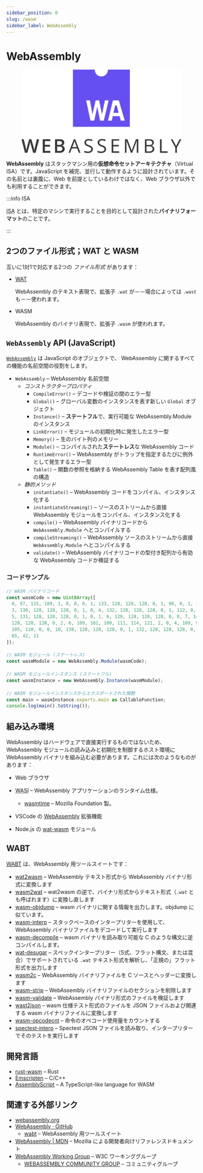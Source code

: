 ```yaml
---
sidebar_position: 0
slug: /wasm
sidebar_label: WebAssembly
---
```


# WebAssembly

<figure>

![](../../../../static/img/notes/wasm.webassembly.svg)

</figure>

**WebAssembly** はスタックマシン用の**仮想命令セットアーキテクチャ**（Virtual ISA）です。JavaScript を補完、並行して動作するように設計されています。その名前とは裏腹に、Web を前提としているわけではなく、Web ブラウザ以外でも利用することができます。

:::info ISA

<abbr title="Instruction Set Architecture">ISA</abbr> とは、特定のマシンで実行することを目的として設計された<strong>バイナリフォーマット</strong>のことです。

:::

## 2つのファイル形式；WAT と WASM

互いに1対1で対応する2つの _ファイル形式_ があります：

- [WAT](/notes/wasm-wat)

  WebAssembly のテキスト表現で、拡張子 `.wat` が－－場合によっては `.wast` も－－使われます。

- WASM

  WebAssembly のバイナリ表現で、拡張子 `.wasm` が使われます。

## `WebAssembly` API (JavaScript)

[`WebAssembly`](https://developer.mozilla.org/ja/docs/Web/JavaScript/Reference/Global_Objects/WebAssembly) は JavaScript のオブジェクトで、 WebAssembly に関するすべての機能の名前空間の役割をします。

- `WebAssembly` – WebAssembly 名前空間
  - _コンストラクタープロパティ_
    - `CompileError()` – デコードや検証の間のエラー型
    - `Global()` – グローバル変数のインスタンスを表す新しい `Global` オブジェクト
    - `Instance()` – **ステートフル**で、実行可能な WebAssembly.Module のインスタンス
    - `LinkError()` – モジュールの初期化時に発生したエラー型
    - `Memory()` – 生のバイト列のメモリー
    - `Module()` – コンパイルされた**ステートレス**な WebAssembly コード
    - `RuntimeError()` – WebAssembly がトラップを指定するたびに例外として発生するエラー型
    - `Table()` – 関数の参照を格納する WebAssembly Table を表す配列風の構造
  - _静的メソッド_
    - `instantiate()` – WebAssembly コードをコンパイル、インスタンス化する
    - `instantiateStreaming()` – ソースのストリームから直接 WebAssembly モジュールをコンパイル、インスタンス化する
    - `compile()` – WebAssembly バイナリコードから ` WebAssembly.Module` へとコンパイルする
    - `compileStreaming()` – WebAssembly ソースのストリームから直接 `WebAssembly.Module` へとコンパイルする
    - `validate()` – WebAssembly バイナリコードの型付き配列から有効な WebAssembly コードか検証する

### コードサンプル

```ts title="例：.wasm モジュールを読み込み、コンパイルし、インスタンス化する"
// WASM バイナリコード
const wasmCode = new Uint8Array([
  0, 97, 115, 109, 1, 0, 0, 0, 1, 133, 128, 128, 128, 0, 1, 96, 0, 1, 127,
  3, 130, 128, 128, 128, 0, 1, 0, 4, 132, 128, 128, 128, 0, 1, 112, 0, 0,
  5, 131, 128, 128, 128, 0, 1, 0, 1, 6, 129, 128, 128, 128, 0, 0, 7, 145,
  128, 128, 128, 0, 2, 6, 109, 101, 109, 111, 114, 121, 2, 0, 4, 109, 97,
  105, 110, 0, 0, 10, 138, 128, 128, 128, 0, 1, 132, 128, 128, 128, 0, 0,
  65, 42, 11
]);

// WASM モジュール (ステートレス)
const wasmModule = new WebAssembly.Module(wasmCode);

// WASM モジュールインスタンス (ステートフル)
const wasmInstance = new WebAssembly.Instance(wasmModule);

// WASM モジュールインスタンスからエクスポートされた関数
const main = wasmInstance.exports.main as CallableFunction;
console.log(main().toString());
```

## 組み込み環境

WebAssembly はハードウェアで直接実行するものではないため、WebAssembly モジュールの読み込みと初期化を制御するホスト環境に WebAssembly バイナリを組み込む必要があります。これには次のようなものがあります：

- Web ブラウザ
- <abbr title="WebAssembly System Interface">WASI</abbr> – WebAssembly アプリケーションのランタイム仕様。
 
  - [wasmtime](https://wasmtime.dev/) – Mozilla Foundation 製。
- VSCode の [WebAssembly](　https://marketplace.visualstudio.com/items?itemName=dtsvet.vscode-wasm) 拡張機能
- Node.js の [wat-wasm](https://www.npmjs.com/package/wat-wasm/) モジュール

## WABT

[<abbr title="The WebAssembly Binary Toolkit">WABT</abbr>](https://github.com/webassembly/wabt) は、WebAssembly 用ツールスイートです：

- [wat2wasm](https://webassembly.github.io/wabt/doc/wat2wasm.1.html) – WebAssembly テキスト形式から WebAssembly バイナリ形式に変換します
- [wasm2wat](https://webassembly.github.io/wabt/doc/wasm2wat.1.html) – wat2wasm の逆で、バイナリ形式からテキスト形式（`.wat` とも呼ばれます）に変換し直します
- [wasm-objdump](https://webassembly.github.io/wabt/doc/wasm-objdump.1.html) – wasm バイナリに関する情報を出力します。objdump に似ています。
- [wasm-interp](https://webassembly.github.io/wabt/doc/wasm-interp.1.html) – スタックベースのインタープリターを使用して、WebAssembly バイナリファイルをデコードして実行します
- [wasm-decompile](https://webassembly.github.io/wabt/doc/wasm-decompile.1.html) – wasm バイナリを読み取り可能な C のような構文に逆コンパイルします。
- [wat-desugar](https://webassembly.github.io/wabt/doc/wat-desugar.1.html) – スペックインタープリター（S式、フラット構文、または混合）でサポートされている `.wat` テキスト形式を解析し、「正規の」フラット形式を出力します
- [wasm2c](https://webassembly.github.io/wabt/doc/wasm2c.1.html) – WebAssembly バイナリファイルを C ソースとヘッダーに変換します
- [wasm-strip](https://webassembly.github.io/wabt/doc/wasm-strip.1.html) – WebAssembly バイナリファイルのセクションを削除します
- [wasm-validate](https://webassembly.github.io/wabt/doc/wasm-validate.1.html) – WebAssembly バイナリ形式のファイルを検証します
- [wast2json](https://webassembly.github.io/wabt/doc/wast2json.1.html) – wasm 仕様テスト形式のファイルを JSON ファイルおよび関連する wasm バイナリファイルに変換します
- [wasm-opcodecnt](https://webassembly.github.io/wabt/doc/wasm-opcodecnt.1.html) – 命令のオペコード使用量をカウントする
- [spectest-interp](https://webassembly.github.io/wabt/doc/spectest-interp.1.html) – Spectest JSON ファイルを読み取り、インタープリターでそのテストを実行します

## 開発言語

- [rust-wasm](https://rustwasm.github.io/docs/book/introduction.html) – Rust
- [Emscripten](https://emscripten.org/) – C/C++
- [AssemblyScript](https://www.assemblyscript.org/) – A TypeScript-like language for WASM

## 関連する外部リンク

- [webassembly.org](https://webassembly.org/)
- [WebAssembly · GitHub](https://github.com/WebAssembly)
  - [wabt](https://github.com/WebAssembly/wabt) – WebAssembly 用ツールスイート
- [WebAssembly | MDN](https://developer.mozilla.org/ja/docs/WebAssembly) – Mozilla による開発者向けリファレンスドキュメント
- [WebAssembly Working Group](https://www.w3.org/wasm/) – W3C ワーキンググループ
  - [WEBASSEMBLY COMMUNITY GROUP](https://www.w3.org/community/webassembly/) – コミュニティグループ